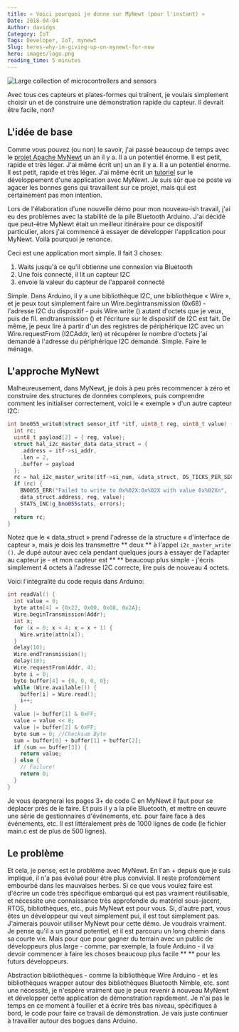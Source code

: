 ```yaml
---
title: « Voici pourquoi je donne sur MyNewt (pour l'instant) »
Date: 2018-04-04
Author: davidgs
Category: IoT
Tags: Developer, IoT, mynewt
Slug: heres-why-im-giving-up-on-mynewt-for-now
hero: images/logo.png
reading_time: 5 minutes
---
```


![Large collection of microcontrollers and sensors](/posts/category/iot/iot-software/images/IMG_3724-300x293.jpg)

Avec tous ces capteurs et plates-formes qui traînent, je voulais simplement choisir un et de construire une démonstration rapide du capteur. Il devrait être facile, non?

## L'idée de base

Comme vous pouvez (ou non) le savoir, j'ai passé beaucoup de temps avec le [projet Apache MyNewt](https://mynewt.apache.org/) un an il y a. Il a un potentiel énorme. Il est petit, rapide et très léger. J'ai même écrit un) un an il y a. Il a un potentiel énorme. Il est petit, rapide et très léger. J'ai même écrit un [tutoriel](/posts/category/iot/iot-software/building-an-app-with-apache-mynewt/) sur le développement d'une application avec MyNewt. Je suis sûr que ce poste va agacer les bonnes gens qui travaillent sur ce projet, mais qui est certainement pas mon intention.

Lors de l'élaboration d'une nouvelle démo pour mon nouveau-ish travail, j'ai eu des problèmes avec la stabilité de la pile Bluetooth Arduino. J'ai décidé que peut-être MyNewt était un meilleur itinéraire pour ce dispositif particulier, alors j'ai commencé à essayer de développer l'application pour MyNewt. Voilà pourquoi je renonce.

Ceci est une application mort simple. Il fait 3 choses:

1. Waits jusqu'à ce qu'il obtienne une connexion via Bluetooth
2. Une fois connecté, il lit un capteur I2C
3. envoie la valeur du capteur de l'appareil connecté

Simple. Dans Arduino, il y a une bibliothèque I2C, une bibliothèque « Wire », et je peux tout simplement faire un Wire.begintransmission (0x68) - l'adresse I2C du dispositif - puis Wire.write () autant d'octets que je veux, puis de fil. endtransmission () et l'écriture sur le dispositif de I2C est fait. De même, je peux lire à partir d'un des registres de périphérique I2C avec un Wire.requestFrom (I2CAddr, len) et récupérer le nombre d'octets j'ai demandé à l'adresse du périphérique I2C demandé. Simple. Faire le ménage.

## L'approche MyNewt

Malheureusement, dans MyNewt, je dois à peu près recommencer à zéro et construire des structures de données complexes, puis comprendre comment les initialiser correctement, voici le « exemple » d'un autre capteur I2C:

```cpp
int bno055_write8(struct sensor_itf *itf, uint8_t reg, uint8_t value) {
  int rc;
  uint8_t payload[2] = { reg, value};
  struct hal_i2c_master_data data_struct = {
    .address = itf->si_addr,
    .len = 2,
    .buffer = payload
  };
  rc = hal_i2c_master_write(itf->si_num, &data_struct, OS_TICKS_PER_SEC, 1);
  if (rc) {
    BNO055_ERR("Failed to write to 0x%02X:0x%02X with value 0x%02Xn",
    data_struct.address, reg, value);
    STATS_INC(g_bno055stats, errors);
  }
  return rc;
}
```

Notez que le « data_struct » prend l'adresse de la structure « d'interface de capteur », mais je dois les transmettre ** deux ** à l'appel `i2c_master_write ()`. Je dupé autour avec cela pendant quelques jours à essayer de l'adapter au capteur je - et mon capteur est ** ** beaucoup plus simple - j'écris simplement 4 octets à l'adresse I2C correcte, lire puis de nouveau 4 octets.

Voici l'intégralité du code requis dans Arduino:

```cpp
int readVal() {
  int value = 0;
  byte attn[4] = {0x22, 0x00, 0x08, 0x2A};
  Wire.beginTransmission(Addr);
  int x;
  for (x = 0; x < 4; x = x + 1) {
    Wire.write(attn[x]);
  }
  delay(10);
  Wire.endTransmission();
  delay(10);
  Wire.requestFrom(Addr, 4);
  byte i = 0;
  byte buffer[4] = {0, 0, 0, 0};
  while (Wire.available()) {
    buffer[i] = Wire.read();
    i++;
  }
  value |= buffer[1] & 0xFF;
  value = value << 8;
  value |= buffer[2] & 0xFF;
  byte sum = 0; //Checksum Byte
  sum = buffer[0] + buffer[1] + buffer[2];
  if (sum == buffer[3]) {
    return value;
  } else {
    // Failure!
    return 0;
  }
}
```

Je vous épargnerai les pages 3+ de code C en MyNewt il faut pour se déplacer près de le faire. Et puis il y a la pile Bluetooth, et mettre en œuvre une série de gestionnaires d'événements, etc. pour faire face à des événements, etc. Il est littéralement près de 1000 lignes de code (le fichier main.c est de plus de 500 lignes).

## Le problème

Et cela, je pense, est le problème avec MyNewt. En l'an + depuis que je suis impliqué, il n'a pas évolué pour être plus convivial. Il reste profondément embourbé dans les mauvaises herbes. Si ce que vous voulez faire est d'écrire un code très spécifique embarqué qui est pas vraiment réutilisable, et nécessite une connaissance très approfondie du matériel sous-jacent, RTOS, bibliothèques, etc., puis MyNewt est pour vous. Si, d'autre part, vous êtes un développeur qui veut simplement pui, il est tout simplement pas. J'aimerais pouvoir utiliser MyNewt pour cette démo. Je voudrais vraiment. Je pense qu'il a un grand potentiel, et il est parcouru un long chemin dans sa courte vie. Mais pour que pour gagner du terrain avec un public de développeurs plus large - comme, par exemple, la foule Arduino - il va devoir commencer à faire les choses beaucoup plus facile ** ** pour les futurs développeurs.

Abstraction bibliothèques - comme la bibliothèque Wire Arduino - et les bibliothèques wrapper autour des bibliothèques Bluetooth Nimble, etc. sont une nécessité, je n'espère vraiment que je peux revenir à nouveau MyNewt et développer cette application de démonstration rapidement. Je n'ai pas le temps en ce moment à fouiller et à écrire très bas niveau, spécifiques à bord, le code pour faire ce travail de démonstration. Je vais juste continuer à travailler autour des bogues dans Arduino.
